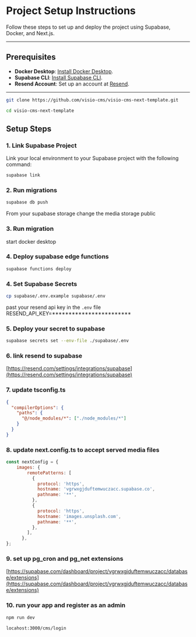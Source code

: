 # Project Setup Instructions

Follow these steps to set up and deploy the project using Supabase, Docker, and Next.js.

---

## Prerequisites

- **Docker Desktop**: [Install Docker Desktop](https://www.docker.com/products/docker-desktop).
- **Supabase CLI**: [Install Supabase CLI](https://supabase.com/docs/guides/cli).
- **Resend Account**: Set up an account at [Resend](https://resend.com).

---

```bash
git clone https://github.com/visio-cms/visio-cms-next-template.git

cd visio-cms-next-template
```

## Setup Steps

### 1. Link Supabase Project
Link your local environment to your Supabase project with the following command:
```bash
supabase link
```

### 2. Run migrations
```bash
supabase db push
```

From your supabase storage change the media storage public

### 3. Run migration
start docker desktop

### 4. Deploy supabase edge functions
```bash
supabase functions deploy
```

### 4.  Set Supabase Secrets

```bash
cp supabase/.env.example supabase/.env
```
past your resend api key in the `.env` file
RESEND_API_KEY=************************


### 5.  Deploy your secret to supabase
```bash
supabase secrets set --env-file ./supabase/.env
```
### 6.  link resend to supabase
[https://resend.com/settings/integrations/supabase](https://resend.com/settings/integrations/supabase)


### 7.  update tsconfig.ts
```json
{
  "compilerOptions": {
    "paths": {
      "@/node_modules/*": ["./node_modules/*"]
    }
  }
}
```
### 8.  update next.config.ts to accept served media files

```js
const nextConfig = {
    images: {
        remotePatterns: [
          {
            protocol: 'https',
            hostname: 'vgrwxgjduftemwuczacc.supabase.co',
            pathname: '**',
          },
          {
            protocol: 'https',
            hostname: 'images.unsplash.com',
            pathname: '**',
          },
        ],
      },
};
```

### 9.  set up pg_cron and pg_net extensions
[https://supabase.com/dashboard/project/vgrwxgjduftemwuczacc/database/extensions](https://supabase.com/dashboard/project/vgrwxgjduftemwuczacc/database/extensions)

### 10.  run your app and register as an admin
```bash
npm run dev
```

`locahost:3000/cms/login`